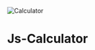![Calculator](https://user-images.githubusercontent.com/86682502/203980710-3de293d5-7bc4-4928-86c9-f58ce94799dc.png)
# Js-Calculator
